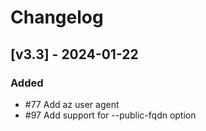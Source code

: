 # Changelog

## [v3.3] - 2024-01-22

### Added

-  #77 Add az user agent
-  #97 Add support for --public-fqdn option
